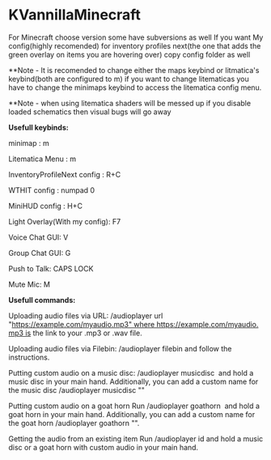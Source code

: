# KVannillaMinecraft
For Minecraft  choose version some have subversions as well
If you want My config(highly recomended) for inventory profiles next(the one that adds the green overlay on items you are hovering over) copy config folder as well

**Note - It is recomended to change either the maps keybind or litmatica's keybind(both are configured to m) if you want to change litematicas you have to change the minimaps keybind to access the litematica config menu.

**Note - when using litematica shaders will be messed up if you disable loaded schematics then visual bugs will go away

**Usefull keybinds:**

minimap : m

Litematica Menu : m

InventoryProfileNext config : R+C

WTHIT config : numpad 0

MiniHUD config : H+C

Light Overlay(With my config): F7

Voice Chat GUI: V

Group Chat GUI: G

Push to Talk: CAPS LOCK

Mute Mic: M



**Usefull commands:**

Uploading audio files via URL:
/audioplayer url "https://example.com/myaudio.mp3" where https://example.com/myaudio.mp3 is the link to your .mp3 or .wav file.

Uploading audio files via Filebin: 
/audioplayer filebin and follow the instructions.

Putting custom audio on a music disc:
/audioplayer musicdisc <ID> and hold a music disc in your main hand. Additionally, you can add a custom name for the music disc /audioplayer musicdisc <ID> "<CUSTOM-TEXT>"

Putting custom audio on a goat horn
Run /audioplayer goathorn <ID> and hold a goat horn in your main hand. Additionally, you can add a custom name for the goat horn /audioplayer goathorn <ID> "<CUSTOM-TEXT>".

Getting the audio from an existing item
Run /audioplayer id and hold a music disc or a goat horn with custom audio in your main hand.


